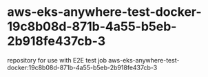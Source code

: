 # aws-eks-anywhere-test-docker-19c8b08d-871b-4a55-b5eb-2b918fe437cb-3
repository for use with E2E test job aws-eks-anywhere-test-docker:19c8b08d-871b-4a55-b5eb-2b918fe437cb-3

